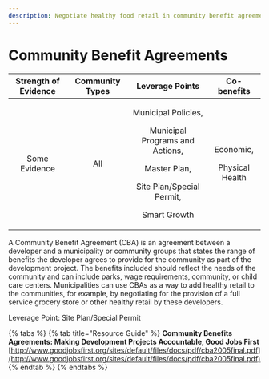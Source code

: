 ```yaml
---
description: Negotiate healthy food retail in community benefit agreements
---
```


# Community Benefit Agreements

<table>
  <thead>
    <tr>
      <th style="text-align:center">Strength of Evidence</th>
      <th style="text-align:center">Community Types</th>
      <th style="text-align:center">Leverage Points</th>
      <th style="text-align:center">Co-benefits</th>
    </tr>
  </thead>
  <tbody>
    <tr>
      <td style="text-align:center">Some Evidence</td>
      <td style="text-align:center">All</td>
      <td style="text-align:center">
        <p>Municipal Policies,</p>
        <p>Municipal Programs and Actions,</p>
        <p>Master Plan,</p>
        <p>Site Plan/Special Permit,</p>
        <p>Smart Growth</p>
      </td>
      <td style="text-align:center">
        <p>Economic,</p>
        <p>Physical Health</p>
      </td>
    </tr>
  </tbody>
</table>

A Community Benefit Agreement \(CBA\) is an agreement between a developer and a municipality or community groups that states the range of benefits the developer agrees to provide for the community as part of the development project. The benefits included should reflect the needs of the community and can include parks, wage requirements, community, or child care centers. Municipalities can use CBAs as a way to add healthy retail to the communities, for example, by negotiating for the provision of a full service grocery store or other healthy retail by these developers. 

Leverage Point: Site Plan/Special Permit

{% tabs %}
{% tab title="Resource Guide" %}
**Community Benefits Agreements: Making Development Projects Accountable, Good Jobs First** [http://www.goodjobsfirst.org/sites/default/files/docs/pdf/cba2005final.pdf](http://www.goodjobsfirst.org/sites/default/files/docs/pdf/cba2005final.pdf)
{% endtab %}
{% endtabs %}

